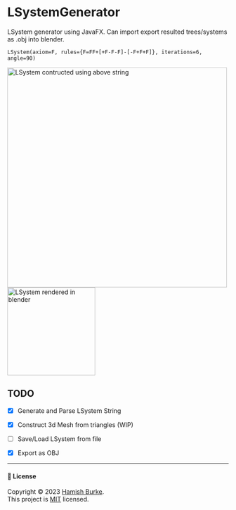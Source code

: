 # LSystemGenerator
LSystem generator using JavaFX. Can import export resulted trees/systems as .obj into blender.



`LSystem(axiom=F, rules={F=FF+[+F-F-F]-[-F+F+F]}, iterations=6, angle=90)`

<img width="500" alt="LSystem contructed using above string" src="https://github.com/Slaymish/LSystemGenerator/assets/21288505/b64e5cae-96dc-4f1d-8349-a6f91cb40059">

<img width="200" alt="LSystem rendered in blender" src="https://github.com/Slaymish/LSystemGenerator/assets/21288505/e3bf0f78-daff-4851-9b88-57dd885f757e">


## TODO

- [X] Generate and Parse LSystem String
- [X] Construct 3d Mesh from triangles (WIP)
- [ ] Save/Load LSystem from file
- [X] Export as OBJ






***
#### 📝 License

Copyright © 2023 [Hamish Burke](https://github.com/Slaymish). <br />
This project is [MIT](https://github.com/Slaymish/LSystemGenerator/blob/main/LICENSE) licensed. 
